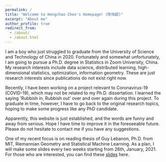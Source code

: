 ```yaml
---
permalink: /
title: "Welcome to Hengchao Chen's Homepage! (陈恒超)"
excerpt: "About me"
author_profile: true
redirect_from: 
  - /about/
  - /about.html
---
```


I am a boy who just struggled to graduate from the University of Science and Technology of China in 2020. Fortunately and somewhat unfortunately, I am going to pursue a Ph.D. degree in Statistics in Zoom University, China. My research interests include data science, distributed learning, high-dimensional statistics, optimization, information geometry. These are just research interests since publications do not exist right now. <br>

Recently, I have been working on a project relevant to Coronavirus-19 (COVID-19), which may not be related to my Ph.D. dissertation. I learned the saying 'Rubbish in, Rubbish out' over and over again during this project. To graduate in time, however, I have to go back to the original research topics, hoping to make some progress like any PhD candidate. <br>

Apparently, this website is just established, and the words are funny and away from serious. Hope I have time to improve it in the foreseeable future. Please do not hesitate to contact me if you have any suggestions.

One of my recent focus is on reading thesis of Guy Lebanon, Ph.D. from MIT, Riemannian Geometry and Statistical Machine Learning. As a plan, I will make some slides every two weeks starting from 26th, January, 2021. For those who are interested, you can find these [slides](/riegeostatml/) here. 

